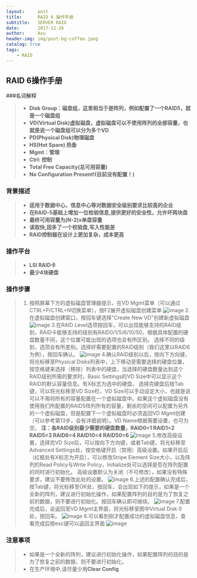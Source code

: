 ```yaml
---
layout:     post
title:      RAID 6 操作手册
subtitle:   SERVER RAID
date:       2017-12-26
author:     Axu
header-img: img/post-bg-coffee.jpeg
catalog: true
tags:
    - RAID
---
```


## RAID 6操作手册
###名词解释
> - **Disk Group：磁盘组，这里相当于是阵列，例如配置了一个RAID5，就是一个磁盘组** 
> - **VD(Virtual Disk)虚拟磁盘，虚拟磁盘可以不使用阵列的全部容量，也就是说一个磁盘组可以分为多个VD**    
> - **PD(Physical Disk)物理磁盘** 
> - **HS(Hot Spare) 热备**
> - **Mgmt：管理**
> - **Ctrl: 控制**
> - **Total Free Capacity(总可用容量)**
> - **No Configuration Present!(目前没有配置！)**
### 背景描述
> - **适用于数据中心，信息中心等对数据安全级别要求比较高的企业**
> - **在RAID-5基础上增加一位检验信息,提供更好的安全性，允许坏两块盘**
> - **最终可用容量为(N-2)x单盘容量**
> - **读取快,因多了一个校验盘,写入性能差**
> - **RAID控制器在设计上更加复杂，成本更高**
### 操作平台
> - **LSI RAID卡**
> - **最少4块硬盘**
### 操作步骤
> 1. 按照屏幕下方的虚拟磁盘管理器提示，在VD Mgmt菜单（可以通过CTRL+P/CTRL+N切换菜单），按F2展开虚拟磁盘创建菜单 
![image](https://i.imgur.com/5sAs0FW.png)
> 2.在虚拟磁盘创建窗口，按回车键选择"Create New VD"创建新虚拟磁盘
![image](https://i.imgur.com/lbByzKR.png)
> 3.在RAID Level选项按回车，可以出现能够支持的RAID级别，RAID卡能够支持的级别有RAID0/1/5/6/10/50，根据具体配置的硬盘数量不同，这个位置可能出现的选项也会有所区别。
选择不同的级别，选项会有所差别。选择好需要配置的RAID级别（我们这里以RAID6为例），按回车确认。
![image](https://i.imgur.com/AkUjpZz.png)
> 4.确认RAID级别以后，按向下方向键，将光标移至Physical Disks列表中，上下移动至需要选择的硬盘位置，按空格键来选择（移除）列表中的硬盘，当选择的硬盘数量达到这个RAID级别所需的要求时，Basic Settings的VD Size中可以显示这个RAID的默认容量信息。有X标志为选中的硬盘。
选择完硬盘后按Tab键，可以将光标移至VD Size栏，VD Size可以手动设定大小，也就是说可以不用将所有的容量配置在一个虚拟磁盘中。如果这个虚拟磁盘没有使用我们所配置的RAID5阵列所有的容量，剩余的空间可以配置为另外的一个虚拟磁盘，但是配置下一个虚拟磁盘时必须返回VD Mgmt创建（可以参考第13步，会有详细说明）。VD Name根据需要设置，也可为空。 
**注：各RAID级别最少需要的硬盘数量，RAID0=1 RAID1=2 RAID5=3 RAID6=4 RAID10=4 RAID50=6**
![image](https://i.imgur.com/bk589jf.png)
> 5.修改高级设置，选择完VD Size后，可以按向下方向键，或者Tab键，将光标移至Advanced Settings处，按空格键开启（禁用）高级设置。如果开启后（红框处有X标志为开启），可以修改Stripe Element Size大小，以及阵列的Read Policy与Write Policy，Initialize处可以选择是否在阵列配置的同时进行初始化。
高级设置默认为关闭（不可修改），如果没有特殊要求，建议不要修改此处的设置。
![image](https://i.imgur.com/vYmhcOs.png)
6.上述的配置确认完成后，按Tab键，将光标移至OK处，按回车，会出现如下的提示，如果是一个全新的阵列，建议进行初始化操作，如果配置阵列的目的是为了恢复之前的数据，则不要进行初始化。按回车确认即可继续。
![image](https://i.imgur.com/Jv1TuJD.png)
7.配置完成后，会返回至VD Mgmt主界面，将光标移至图中Virtual Disk 0处，按回车。
![image](https://i.imgur.com/ECMUxgk.png)
>  8.可以看到刚才配置成功的虚拟磁盘信息，查看完成后按esc键可以返回主界面
![image](https://i.imgur.com/sWwmgsB.png)
### 注意事项
> - 如果是一个全新的阵列，建议进行初始化操作，如果配置阵列的目的是为了恢复之前的数据，则不要进行初始化。
> - 在生产环境中,请尽量少用**Clear Config**
